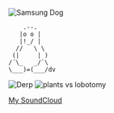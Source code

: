 ![Samsung Dog](https://lifehacker.com/imagery/articles/01HF2H80SB3CZVV6YVQDSFZM0G/hero-image.fill.size_1600x675.jpg)

```
    .--.
   |o o |
   |!_/ |
  //   \ \
 (|     | )
/´\_   _/`\
\___)=(___/dv
```

![Derp](https://j.gifs.com/KerpJ1.gif) ![plants vs lobotomy](https://github.com/user-attachments/assets/250f3364-28b9-47ae-842f-c349bbe17f60)

[My SoundCloud](https://soundcloud.com/danielvegaa)
